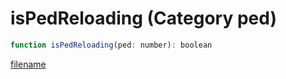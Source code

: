 # isPedReloading (Category ped)

```js
function isPedReloading(ped: number): boolean
```

[filename](isPedReloading_m.md ':include')